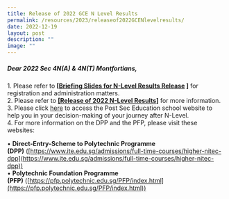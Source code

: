 ```yaml
---
title: Release of 2022 GCE N Level Results
permalink: /resources/2023/releaseof2022GCENlevelresults/
date: 2022-12-19
layout: post
description: ""
image: ""
---
```



##### Dear 2022 Sec 4N(A) & 4N(T) Montfortians,  

1\. Please refer to **\[[Briefing Slides for N-Level Results Release]() \]** for registration and administration matters.  
2. Please refer to [**\[Release of 2022 N-Level Results\]**](https://drive.google.com/drive/folders/1A7VnBj-Q3n6VV1zpP22h-U9Mj5u8HTda) for more information.  
3. Please click [here](https://www.montfortsec.moe.edu.sg/curriculum/Subject-Combination/post-secondary-education/) to access the Post Sec Education school website to help you in your decision-making of your journey after N-Level.  
4. For more information on the DPP and the PFP, please visit these websites:
                                                                 
• **Direct-Entry-Scheme to Polytechnic Programme (DPP)** ([https://www.ite.edu.sg/admissions/full-time-courses/higher-nitec-dpp](https://www.ite.edu.sg/admissions/full-time-courses/higher-nitec-dpp))  
• **Polytechnic Foundation Programme (PFP)** ([https://pfp.polytechnic.edu.sg/PFP/index.html](https://pfp.polytechnic.edu.sg/PFP/index.html))